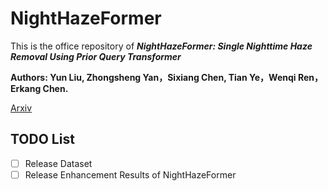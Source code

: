 # NightHazeFormer
This is the office repository of ***NightHazeFormer: Single Nighttime Haze Removal Using Prior Query Transformer***

**Authors: Yun Liu, Zhongsheng Yan，Sixiang Chen, Tian Ye，Wenqi Ren，Erkang Chen.**

[Arxiv](https://arxiv.org/pdf/2305.09533.pdf)

## TODO List
- [ ] Release Dataset
- [ ] Release Enhancement Results of NightHazeFormer
